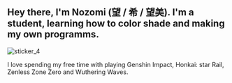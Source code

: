 ## Hey there, I'm Nozomi (望 / 希 / 望美). I'm a student, learning how to color shade and making my own programms.
![sticker_4](https://github.com/user-attachments/assets/903f0571-fe29-4273-8f97-505715d322a0)

I love spending my free time with playing Genshin Impact, Honkai: star Rail, Zenless Zone Zero and Wuthering Waves.

<!--
**Chimaera-Alebriius/Chimaera-Alebriius** is a ✨ _special_ ✨ repository because its `README.md` (this file) appears on your GitHub profile.

Here are some ideas to get you started:

- 🔭 I’m currently working on ...
- 🌱 I’m currently learning ...
- 👯 I’m looking to collaborate on ...
- 🤔 I’m looking for help with ...
- 💬 Ask me about ...
- 📫 How to reach me: ...
- 😄 Pronouns: ...
- ⚡ Fun fact: ...
-->
